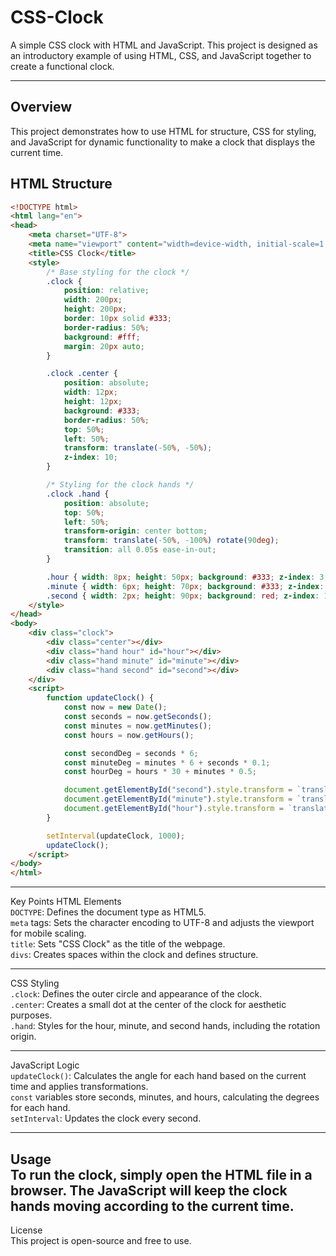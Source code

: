 # CSS-Clock

A simple CSS clock with HTML and JavaScript. This project is designed as an introductory example of using HTML, CSS, and JavaScript together to create a functional clock.

---

## Overview

This project demonstrates how to use HTML for structure, CSS for styling, and JavaScript for dynamic functionality to make a clock that displays the current time.

## HTML Structure

```html
<!DOCTYPE html>
<html lang="en">
<head>
    <meta charset="UTF-8">
    <meta name="viewport" content="width=device-width, initial-scale=1.0">
    <title>CSS Clock</title>
    <style>
        /* Base styling for the clock */
        .clock {
            position: relative;
            width: 200px;
            height: 200px;
            border: 10px solid #333;
            border-radius: 50%;
            background: #fff;
            margin: 20px auto;
        }

        .clock .center {
            position: absolute;
            width: 12px;
            height: 12px;
            background: #333;
            border-radius: 50%;
            top: 50%;
            left: 50%;
            transform: translate(-50%, -50%);
            z-index: 10;
        }

        /* Styling for the clock hands */
        .clock .hand {
            position: absolute;
            top: 50%;
            left: 50%;
            transform-origin: center bottom;
            transform: translate(-50%, -100%) rotate(90deg);
            transition: all 0.05s ease-in-out;
        }

        .hour { width: 8px; height: 50px; background: #333; z-index: 3; }
        .minute { width: 6px; height: 70px; background: #333; z-index: 2; }
        .second { width: 2px; height: 90px; background: red; z-index: 1; }
    </style>
</head>
<body>
    <div class="clock">
        <div class="center"></div>
        <div class="hand hour" id="hour"></div>
        <div class="hand minute" id="minute"></div>
        <div class="hand second" id="second"></div>
    </div>
    <script>
        function updateClock() {
            const now = new Date();
            const seconds = now.getSeconds();
            const minutes = now.getMinutes();
            const hours = now.getHours();

            const secondDeg = seconds * 6;
            const minuteDeg = minutes * 6 + seconds * 0.1;
            const hourDeg = hours * 30 + minutes * 0.5;

            document.getElementById("second").style.transform = `translate(-50%, -100%) rotate(${secondDeg}deg)`;
            document.getElementById("minute").style.transform = `translate(-50%, -100%) rotate(${minuteDeg}deg)`;
            document.getElementById("hour").style.transform = `translate(-50%, -100%) rotate(${hourDeg}deg)`;
        }

        setInterval(updateClock, 1000);
        updateClock();
    </script>
</body>
</html>
```
---
Key Points
HTML Elements <br/>
`DOCTYPE`: Defines the document type as HTML5. <br/>
`meta` tags: Sets the character encoding to UTF-8 and adjusts the viewport for mobile scaling. <br/>
`title`: Sets "CSS Clock" as the title of the webpage. <br/>
`divs`: Creates spaces within the clock and defines structure. <br/>

---
CSS Styling <br/>
`.clock`: Defines the outer circle and appearance of the clock. <br/>
`.center`: Creates a small dot at the center of the clock for aesthetic purposes. <br/>
`.hand`: Styles for the hour, minute, and second hands, including the rotation origin. <br/>

---
JavaScript Logic <br/>
`updateClock()`: Calculates the angle for each hand based on the current time and applies transformations. <br/>
`const` variables store seconds, minutes, and hours, calculating the degrees for each hand. <br/>
`setInterval`: Updates the clock every second. <br/>

---
Usage <br/>
To run the clock, simply open the HTML file in a browser. The JavaScript will keep the clock hands moving according to the current time. <br/>
---
License <br/>
This project is open-source and free to use.
